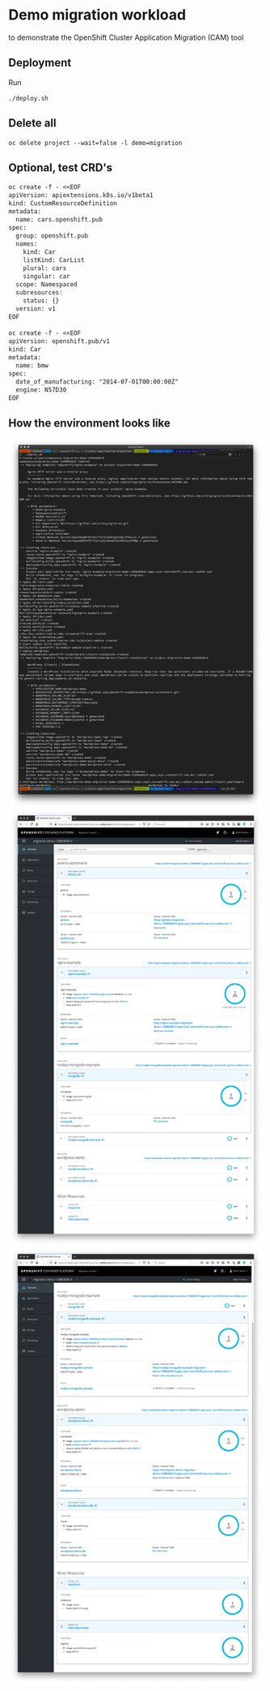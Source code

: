 # Demo migration workload
to demonstrate the OpenShift Cluster Application Migration (CAM) tool 

## Deployment

Run 

```
./deploy.sh
```

## Delete all

```
oc delete project --wait=false -l demo=migration
```

## Optional, test CRD's

```
oc create -f - <<EOF 
apiVersion: apiextensions.k8s.io/v1beta1
kind: CustomResourceDefinition
metadata:
  name: cars.openshift.pub
spec:
  group: openshift.pub
  names:
    kind: Car
    listKind: CarList
    plural: cars
    singular: car
  scope: Namespaced
  subresources:
    status: {}
  version: v1
EOF

oc create -f - <<EOF
apiVersion: openshift.pub/v1
kind: Car
metadata:
  name: bmw
spec:
  date_of_manufacturing: "2014-07-01T00:00:00Z"
  engine: N57D30
EOF
```

## How the environment looks like

![](images/deploy.png)
![](images/web-console-1.png)
![](images/web-console-2.png)